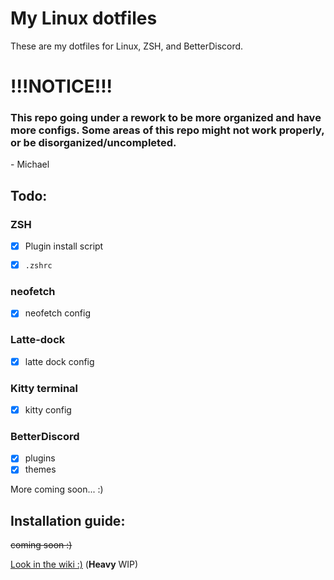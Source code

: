 # My Linux dotfiles
These are my dotfiles for Linux, ZSH, and BetterDiscord.

# !!!NOTICE!!!
### This repo going under a rework to be more organized and have more configs. Some areas of this repo might not work properly, or be disorganized/uncompleted. 
\- Michael

## Todo:
### ZSH 
- [x] Plugin install script

- [x] `.zshrc`

### neofetch
- [x] neofetch config

### Latte-dock
- [x] latte dock config

### Kitty terminal
- [x] kitty config

### BetterDiscord 
- [x] plugins
- [x] themes

More coming soon... :)

## Installation guide: 
~~coming soon :)~~

[Look in the wiki :)](https://github.com/michaelScopic/dotfiles/wiki) (**Heavy** WIP)



